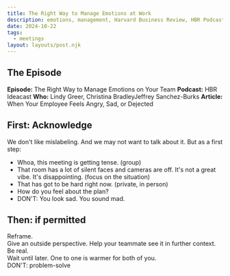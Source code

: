 ```yaml
---
title: The Right Way to Manage Emotions at Work
description: emotions, management, Harvard Business Review, HBR Podcast
date: 2024-10-22
tags:
  - meetings
layout: layouts/post.njk
---
```

## The Episode
__Episode:__ The Right Way to Manage Emotions on Your Team
__Podcast:__ HBR Ideacast
__Who:__ Lindy Greer, Christina BradleyJeffrey Sanchez-Burks 
__Article:__ When Your Employee Feels Angry, Sad, or Dejected 

## First: Acknowledge
We don't like mislabeling. And we may not want to talk about it.   But as a first step:  
* Whoa, this meeting is getting tense. (group)
* That room has a lot of silent faces and cameras are off.  It's not a great vibe.  It's disappointing. (focus on the situation)
* That has got to be hard right now. (private, in person)
* How do you feel about the plan? 
* DON'T: You look sad. You sound mad.

## Then: if permitted
Reframe.  
Give an outside perspective. Help your teammate see it in further context. 
Be real.  
Wait until later.  One to one is warmer for both of you.  
DON'T: problem-solve